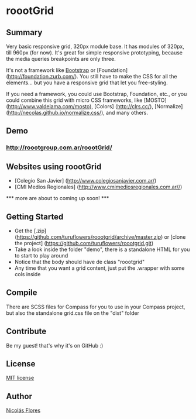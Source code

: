 roootGrid
=========

Summary
---

Very basic responsive grid, 320px module base.
It has modules of 320px, till 960px (for now).
It's great for simple responsive prototyping, because the media queries breakpoints are only three.

It's not a framework like [Bootstrap](http://getbootstrap.com) or [Foundation] (http://foundation.zurb.com/). You still have to make the CSS for all the elements... but you have a responsive grid that let you free-styling.

If you need a framework, you could use Bootstrap, Foundation, etc., or you could combine this grid with micro CSS frameworks, like [MOSTO] (http://www.valdelama.com/mosto), [Colors] (http://clrs.cc/), [Normalize] (http://necolas.github.io/normalize.css/), and many others.

Demo
---
### http://roootgroup.com.ar/roootGrid/

Websites using roootGrid
---
* [Colegio San Javier] (http://www.colegiosanjavier.com.ar/)
* [CMI Medios Regionales] (http://www.cmimediosregionales.com.ar//)

*** more are about to coming up soon! ***

Getting Started
---
* Get the [.zip] (https://github.com/turuflowers/roootgrid/archive/master.zip) or [clone the project] (https://github.com/turuflowers/roootgrid.git)
* Take a look inside the folder "demo", there is a standalone HTML for you to start to play around
* Notice that the body should have de class "roootgrid"
* Any time that you want a grid content, just put the .wrapper with some cols inside

Compile
---
There are SCSS files for Compass for you to use in your Compass project, but also the standalone grid.css file on the "dist" folder

Contribute
---
Be my guest! that's why it's on GitHub :)

License
---
[MIT license](http://opensource.org/licenses/MIT)

Author
---

[Nicolás Flores](http://www.nicolasflores.com.ar)